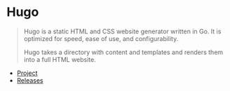 # Hugo

> Hugo is a static HTML and CSS website generator written in Go.
> It is optimized for speed, ease of use, and configurability.
> 
> Hugo takes a directory with content and templates and renders them into a full HTML website.

- [Project](https://github.com/gohugoio/hugo)
- [Releases](https://github.com/gohugoio/hugo/releases)
